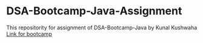 # DSA-Bootcamp-Java-Assignment
This repositority for assignment of DSA-Bootcamp-Java by Kunal Kushwaha
[Link for bootcamp](https://github.com/kunal-kushwaha/DSA-Bootcamp-Java)
